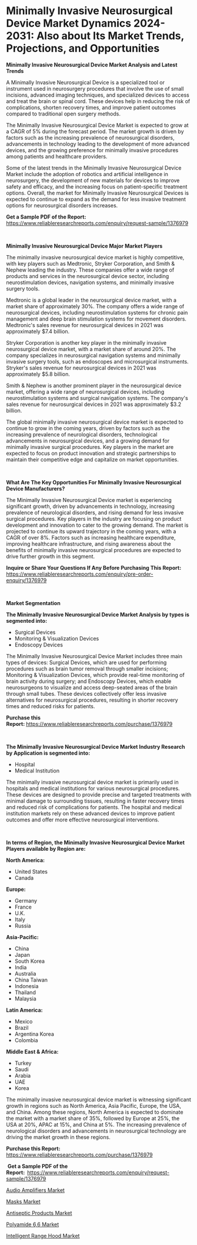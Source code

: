 <p><h1>Minimally Invasive Neurosurgical Device Market Dynamics 2024-2031: Also about Its Market Trends, Projections, and Opportunities</h1></p><p><strong>Minimally Invasive Neurosurgical Device Market Analysis and Latest Trends</strong></p>
<p><p>A Minimally Invasive Neurosurgical Device is a specialized tool or instrument used in neurosurgery procedures that involve the use of small incisions, advanced imaging techniques, and specialized devices to access and treat the brain or spinal cord. These devices help in reducing the risk of complications, shorten recovery times, and improve patient outcomes compared to traditional open surgery methods.</p><p>The Minimally Invasive Neurosurgical Device Market is expected to grow at a CAGR of 5% during the forecast period. The market growth is driven by factors such as the increasing prevalence of neurosurgical disorders, advancements in technology leading to the development of more advanced devices, and the growing preference for minimally invasive procedures among patients and healthcare providers. </p><p>Some of the latest trends in the Minimally Invasive Neurosurgical Device Market include the adoption of robotics and artificial intelligence in neurosurgery, the development of new materials for devices to improve safety and efficacy, and the increasing focus on patient-specific treatment options. Overall, the market for Minimally Invasive Neurosurgical Devices is expected to continue to expand as the demand for less invasive treatment options for neurosurgical disorders increases.</p></p>
<p><strong>Get a Sample PDF of the Report:&nbsp;</strong> <a href="https://www.reliableresearchreports.com/enquiry/request-sample/1376979">https://www.reliableresearchreports.com/enquiry/request-sample/1376979</a></p>
<p>&nbsp;</p>
<p><strong>Minimally Invasive Neurosurgical Device Major Market Players</strong></p>
<p><p>The minimally invasive neurosurgical device market is highly competitive, with key players such as Medtronic, Stryker Corporation, and Smith & Nephew leading the industry. These companies offer a wide range of products and services in the neurosurgical device sector, including neurostimulation devices, navigation systems, and minimally invasive surgery tools.</p><p>Medtronic is a global leader in the neurosurgical device market, with a market share of approximately 30%. The company offers a wide range of neurosurgical devices, including neurostimulation systems for chronic pain management and deep brain stimulation systems for movement disorders. Medtronic's sales revenue for neurosurgical devices in 2021 was approximately $7.4 billion.</p><p>Stryker Corporation is another key player in the minimally invasive neurosurgical device market, with a market share of around 20%. The company specializes in neurosurgical navigation systems and minimally invasive surgery tools, such as endoscopes and microsurgical instruments. Stryker's sales revenue for neurosurgical devices in 2021 was approximately $5.8 billion.</p><p>Smith & Nephew is another prominent player in the neurosurgical device market, offering a wide range of neurosurgical devices, including neurostimulation systems and surgical navigation systems. The company's sales revenue for neurosurgical devices in 2021 was approximately $3.2 billion.</p><p>The global minimally invasive neurosurgical device market is expected to continue to grow in the coming years, driven by factors such as the increasing prevalence of neurological disorders, technological advancements in neurosurgical devices, and a growing demand for minimally invasive surgical procedures. Key players in the market are expected to focus on product innovation and strategic partnerships to maintain their competitive edge and capitalize on market opportunities.</p></p>
<p>&nbsp;</p>
<p><strong>What Are The Key Opportunities For Minimally Invasive Neurosurgical Device Manufacturers?</strong></p>
<p><p>The Minimally Invasive Neurosurgical Device market is experiencing significant growth, driven by advancements in technology, increasing prevalence of neurological disorders, and rising demand for less invasive surgical procedures. Key players in the industry are focusing on product development and innovation to cater to the growing demand. The market is projected to continue its upward trajectory in the coming years, with a CAGR of over 8%. Factors such as increasing healthcare expenditure, improving healthcare infrastructure, and rising awareness about the benefits of minimally invasive neurosurgical procedures are expected to drive further growth in this segment.</p></p>
<p><strong>Inquire or Share Your Questions If Any Before Purchasing This Report:</strong> <a href="https://www.reliableresearchreports.com/enquiry/pre-order-enquiry/1376979">https://www.reliableresearchreports.com/enquiry/pre-order-enquiry/1376979</a></p>
<p>&nbsp;</p>
<p><strong>Market Segmentation</strong></p>
<p><strong>The Minimally Invasive Neurosurgical Device Market Analysis by types is segmented into:</strong></p>
<p><ul><li>Surgical Devices</li><li>Monitoring & Visualization Devices</li><li>Endoscopy Devices</li></ul></p>
<p><p>The Minimally Invasive Neurosurgical Device Market includes three main types of devices: Surgical Devices, which are used for performing procedures such as brain tumor removal through smaller incisions; Monitoring & Visualization Devices, which provide real-time monitoring of brain activity during surgery; and Endoscopy Devices, which enable neurosurgeons to visualize and access deep-seated areas of the brain through small tubes. These devices collectively offer less invasive alternatives for neurosurgical procedures, resulting in shorter recovery times and reduced risks for patients.</p></p>
<p><strong>Purchase this Report:&nbsp;</strong><a href="https://www.reliableresearchreports.com/purchase/1376979">https://www.reliableresearchreports.com/purchase/1376979</a></p>
<p>&nbsp;</p>
<p><strong>The Minimally Invasive Neurosurgical Device Market Industry Research by Application is segmented into:</strong></p>
<p><ul><li>Hospital</li><li>Medical Institution</li></ul></p>
<p><p>The minimally invasive neurosurgical device market is primarily used in hospitals and medical institutions for various neurosurgical procedures. These devices are designed to provide precise and targeted treatments with minimal damage to surrounding tissues, resulting in faster recovery times and reduced risk of complications for patients. The hospital and medical institution markets rely on these advanced devices to improve patient outcomes and offer more effective neurosurgical interventions.</p></p>
<p>&nbsp;</p>
<p><strong>In terms of Region, the Minimally Invasive Neurosurgical Device Market Players available by Region are:</strong></p>
<p>
    <p> <strong> North America: </strong>
        <ul>
            <li>United States</li>
            <li>Canada</li>
        </ul>
        </p> 
    <p> <strong> Europe: </strong>
        <ul>
            <li>Germany</li>
            <li>France</li>
            <li>U.K.</li>
            <li>Italy</li>
            <li>Russia</li>
        </ul>
        </p> 
    <p> <strong> Asia-Pacific: </strong>
        <ul>
            <li>China</li>
            <li>Japan</li>
            <li>South Korea</li>
            <li>India</li>
            <li>Australia</li>
            <li>China Taiwan</li>
            <li>Indonesia</li>
            <li>Thailand</li>
            <li>Malaysia</li>
        </ul>
        </p> 
    <p> <strong> Latin America: </strong>
        <ul>
            <li>Mexico</li>
            <li>Brazil</li>
            <li>Argentina Korea</li>
            <li>Colombia</li>
        </ul>
        </p> 
    <p> <strong> Middle East & Africa: </strong>
        <ul>
            <li>Turkey</li>
            <li>Saudi</li>
            <li>Arabia</li>
            <li>UAE</li>
            <li>Korea</li>
        </ul>
    </p>
    </p>
<p><p>The minimally invasive neurosurgical device market is witnessing significant growth in regions such as North America, Asia Pacific, Europe, the USA, and China. Among these regions, North America is expected to dominate the market with a market share of 35%, followed by Europe at 25%, the USA at 20%, APAC at 15%, and China at 5%. The increasing prevalence of neurological disorders and advancements in neurosurgical technology are driving the market growth in these regions.</p></p>
<p><strong>Purchase this Report: </strong><a href="https://www.reliableresearchreports.com/purchase/1376979">https://www.reliableresearchreports.com/purchase/1376979</a></p>
<p>&nbsp;<strong>Get a Sample PDF of the Report:&nbsp;&nbsp;</strong><a href="https://www.reliableresearchreports.com/enquiry/request-sample/1376979">https://www.reliableresearchreports.com/enquiry/request-sample/1376979</a></p>
<p><strong></strong></p>
<p><p><a href="https://view.publitas.com/reportprime-1/audio-amplifiers-market-size-reflecting-a-forecast-till-2031-market-by-type-by-application-and-by-geography/">Audio Amplifiers Market</a></p><p><a href="https://military-diascia-e68.notion.site/Global-Masks-Market-by-Types-Applications-and-Major-Players-with-Regional-Growth-Rate-Analysis-an-1664b79ba80f4f099e481559591edb45">Masks Market</a></p><p><a href="https://view.publitas.com/reportprime-1/antiseptic-products-market-size-and-examines-its-market-scope-with-a-primary-focus-on-growth-opportunities-and-forecasted-trends-spanning-from-2024-to-2031/">Antiseptic Products Market</a></p><p><a href="https://gentle-editor-9db.notion.site/Polyamide-6-6-Market-Offers-Provide-Insightful-Data-for-the-Time-Period-from-2024-to-2031-and-also-P-d1ac37cd9d394c2ebf47881bf87c7a34">Polyamide 6,6 Market</a></p><p><a href="https://unruly-ladybug-44b.notion.site/Insights-into-Intelligent-Range-Hood-Market-Size-Analysing-Market-Share-Trends-and-Growth-from-20-674801b4a0ea47f0b8b324ca9a576a5f">Intelligent Range Hood Market</a></p></p>